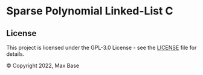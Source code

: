 # Sparse Polynomial Linked-List C

## License

This project is licensed under the GPL-3.0 License - see the [LICENSE](LICENSE) file for details.

© Copyright 2022, Max Base
